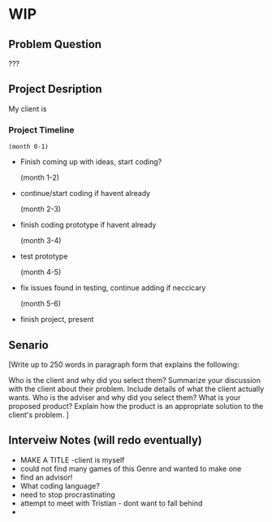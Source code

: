 
# WIP
## Problem Question
 ???

## Project Desription
My client is
### Project Timeline
    (month 0-1)
- Finish coming up with ideas, start coding?

    (month 1-2)
- continue/start coding if havent already
 
   (month 2-3)
- finish coding prototype if havent already

    (month 3-4)
- test prototype

    (month 4-5)
- fix issues found in testing, continue adding if neccicary

    (month 5-6)
- finish project, present

## Senario
[Write up to 250 words in paragraph form that explains the following:

Who is the client and why did you select them?
Summarize your discussion with the client about their problem. Include details of what the client actually wants.
Who is the adviser and why did you select them?
What is your proposed product? Explain how the product is an appropriate solution to the client's problem. ]

## Interveiw Notes (will redo eventually)
- MAKE A TITLE
-client is myself 
- could not find many games of this Genre  and wanted to make one
- find an advisor!
- What coding language?
- need to stop procrastinating
- attempt to meet with Tristian - dont want to fall behind
- 
